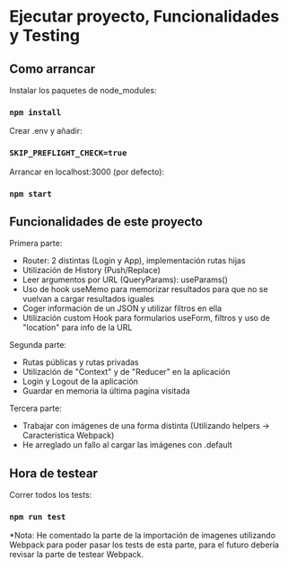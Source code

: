 # Ejecutar proyecto, Funcionalidades y Testing

## Como arrancar
Instalar los paquetes de node_modules:
### `npm install`
Crear .env y añadir:
### `SKIP_PREFLIGHT_CHECK=true`
Arrancar en localhost:3000 (por defecto):
### `npm start`

## Funcionalidades de este proyecto
Primera parte:
- Router: 2 distintas (Login y App), implementación rutas hijas
- Utilización de History (Push/Replace)
- Leer argumentos por URL (QueryParams): useParams()
- Uso de hook useMemo para memorizar resultados para que no se vuelvan a cargar resultados iguales
- Coger información de un JSON y utilizar filtros en ella
- Utilización custom Hook para formularios useForm, filtros y uso de "location" para info de la URL

Segunda parte:
- Rutas públicas y rutas privadas
- Utilización de "Context" y de "Reducer" en la aplicación
- Login y Logout de la aplicación
- Guardar en memoria la última pagína visitada

Tercera parte:
- Trabajar con imágenes de una forma distinta (Utilizando helpers -> Característica Webpack)
- He arreglado un fallo al cargar las imágenes con .default

## Hora de testear
Correr todos los tests:
### `npm run test`
*Nota: He comentado la parte de la importación de imagenes utilizando Webpack para poder pasar los tests de esta parte, para el
futuro debería revisar la parte de testear Webpack.
